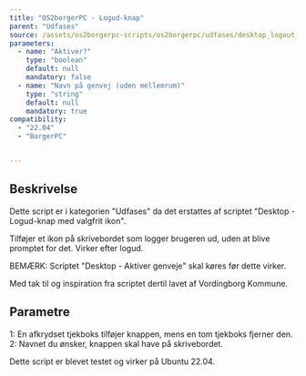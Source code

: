```yaml
---
title: "OS2borgerPC - Logud-knap"
parent: "Udfases"
source: /assets/os2borgerpc-scripts/os2borgerpc/udfases/desktop_logout_button.sh
parameters:
  - name: "Aktiver?"
    type: "boolean"
    default: null
    mandatory: false
  - name: "Navn på genvej (uden mellemrum)"
    type: "string"
    default: null
    mandatory: true
compatibility:  
  - "22.04"
  - "BorgerPC"


---
```


## Beskrivelse
Dette script er i kategorien "Udfases" da det erstattes af scriptet "Desktop - Logud-knap med valgfrit ikon".

Tilføjer et ikon på skrivebordet som logger brugeren ud, uden at blive promptet for det.
Virker efter logud.

BEMÆRK: Scriptet "Desktop - Aktiver genveje" skal køres før dette virker.

Med tak til og inspiration fra scriptet dertil lavet af Vordingborg Kommune.


## Parametre
1: En afkrydset tjekboks tilføjer knappen, mens en tom tjekboks fjerner den.
2: Navnet du ønsker, knappen skal have på skrivebordet.


Dette script er blevet testet og virker på Ubuntu 22.04.